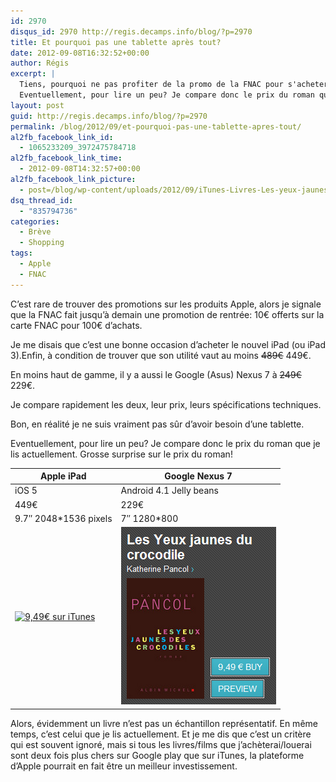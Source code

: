 ```yaml
---
id: 2970
disqus_id: 2970 http://regis.decamps.info/blog/?p=2970
title: Et pourquoi pas une tablette après tout?
date: 2012-09-08T16:32:52+00:00
author: Régis
excerpt: |
  Tiens, pourquoi ne pas profiter de la promo de la FNAC pour s'acheter un iPad ou un Nexus 7? Bon, en réalité je ne suis vraiment pas sûr d'avoir besoin d'une tablette.
  Eventuellement, pour lire un peu? Je compare donc le prix du roman que je lis actuellement. Grosse surprise!
layout: post
guid: http://regis.decamps.info/blog/?p=2970
permalink: /blog/2012/09/et-pourquoi-pas-une-tablette-apres-tout/
al2fb_facebook_link_id:
  - 1065233209_3972475784718
al2fb_facebook_link_time:
  - 2012-09-08T14:32:57+00:00
al2fb_facebook_link_picture:
  - post=/blog/wp-content/uploads/2012/09/iTunes-Livres-Les-yeux-jaunes-des-crocodiles-de-Katherine-Pancol-Fiche-de-l_2012-09-08_16-27-43.png
dsq_thread_id:
  - "835794736"
categories:
  - Brève
  - Shopping
tags:
  - Apple
  - FNAC
---
```

C’est rare de trouver des promotions sur les produits Apple, alors je signale que la FNAC fait jusqu’à demain une promotion de rentrée: 10€ offerts sur la carte FNAC pour 100€ d’achats.
  
<!--more-->


  
Je me disais que c’est une bonne occasion d’acheter le nouvel iPad (ou iPad 3).Enfin, à condition de trouver que son utilité vaut au moins <strike>489€</strike> 449€.

En moins haut de gamme, il y a aussi le Google (Asus) Nexus 7 à <strike>249€</strike> 229€. 

Je compare rapidement les deux, leur prix, leurs spécifications techniques.
  
Bon, en réalité je ne suis vraiment pas sûr d’avoir besoin d’une tablette.
  
Eventuellement, pour lire un peu? Je compare donc le prix du roman que je lis actuellement. Grosse surprise sur le prix du roman!

| Apple iPad                                                                                                                                                                                                                                                                                                                                                                                                                                                                                                                                                                                                                                                                                                   | Google Nexus 7                                                                                                                                                                                                                                                                                                                                                                                                                                                                                                                                      |
| ------------------------------------------------------------------------------------------------------------------------------------------------------------------------------------------------------------------------------------------------------------------------------------------------------------------------------------------------------------------------------------------------------------------------------------------------------------------------------------------------------------------------------------------------------------------------------------------------------------------------------------------------------------------------------------------------------------ | --------------------------------------------------------------------------------------------------------------------------------------------------------------------------------------------------------------------------------------------------------------------------------------------------------------------------------------------------------------------------------------------------------------------------------------------------------------------------------------------------------------------------------------------------- |
| iOS 5                                                                                                                                                                                                                                                                                                                                                                                                                                                                                                                                                                                                                                                                                                        | Android 4.1 Jelly beans                                                                                                                                                                                                                                                                                                                                                                                                                                                                                                                             |
| 449€                                                                                                                                                                                                                                                                                                                                                                                                                                                                                                                                                                                                                                                                                                         | 229€                                                                                                                                                                                                                                                                                                                                                                                                                                                                                                                                                |
| 9.7&Prime; 2048*1536 pixels                                                                                                                                                                                                                                                                                                                                                                                                                                                                                                                                                                                                                                                                                  | 7&Prime; 1280*800                                                                                                                                                                                                                                                                                                                                                                                                                                                                                                                                   |
| [<img src="/blog/wp-content/uploads/2012/09/Screen-Shot-2014-09-16-at-22.57.59-208x350.png" alt="9,49€  sur iTunes" width="208" height="350" class="alignnone size-medium wp-image-3225" srcset="/blog/wp-content/uploads/2012/09/Screen-Shot-2014-09-16-at-22.57.59-208x350.png 208w, /blog/wp-content/uploads/2012/09/Screen-Shot-2014-09-16-at-22.57.59-178x300.png 178w, /blog/wp-content/uploads/2012/09/Screen-Shot-2014-09-16-at-22.57.59.png 233w" sizes="(max-width: 208px) 100vw, 208px" />](/blog/wp-content/uploads/2012/09/Screen-Shot-2014-09-16-at-22.57.59.png) | [<img src="/blog/wp-content/uploads/2012/09/Les-Yeux-jaunes-du-crocodile-Books-on-Google-Play-Google-Chrome_2012-09-08_16-29-32.png" alt="9,49€ - Les Yeux jaunes du crocodile sur Google play!" title="Les Yeux jaunes du crocodile - Books on Google Play - Google Chrome_2012-09-08_16-29-32" width="248" height="284" class="alignnone size-full wp-image-2972" />](/blog/wp-content/uploads/2012/09/Les-Yeux-jaunes-du-crocodile-Books-on-Google-Play-Google-Chrome_2012-09-08_16-29-32.png) |

Alors, évidemment un livre n’est pas un échantillon représentatif. En même temps, c’est celui que je lis actuellement. Et je me dis que c’est un critère qui est souvent ignoré, mais si tous les livres/films que j’achèterai/louerai sont deux fois plus chers sur Google play que sur iTunes, la plateforme d’Apple pourrait en fait être un meilleur investissement.
